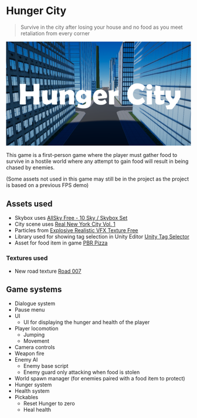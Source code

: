 # Hunger City

> Survive in the city after losing your house and no food as you meet retaliation from every corner

<img src="Cover.png"/>

This game is a first-person game where the player must gather food to survive in a hostile world where any attempt to gain food will result in being chased by enemies.

(Some assets not used in this game may still be in the project as the project is based on a previous FPS demo)

## Assets used
- Skybox uses [AllSky Free - 10 Sky / Skybox Set](https://assetstore.unity.com/packages/2d/textures-materials/sky/allsky-free-10-sky-skybox-set-146014)
- City scene uses [Real New York City Vol. 1](https://assetstore.unity.com/packages/3d/environments/urban/real-new-york-city-vol-1-208247)
- Particles from [Explosive Realistic VFX Texture Free](https://assetstore.unity.com/packages/vfx/particles/fire-explosions/explosive-realistic-vfx-texture-free-34541)
- Library used for showing tag selection in Unity Editor [Unity Tag Selector](https://github.com/WSWhitehouse/Unity-Tag-Selector)
- Asset for food item in game [PBR Pizza](https://assetstore.unity.com/packages/3d/props/food/pbr-pizza-108425)
### Textures used
- New road texture [Road 007](https://ambientcg.com/view?id=Road007)

## Game systems
- Dialogue system
- Pause menu
- UI
    - UI for displaying the hunger and health of the player
- Player locomotion
    - Jumping
    - Movement
- Camera controls
- Weapon fire
- Enemy AI
    - Enemy base script
    - Enemy guard only attacking when food is stolen
- World spawn manager (for enemies paired with a food item to protect)
- Hunger system
- Health system
- Pickables
    - Reset Hunger to zero
    - Heal health
